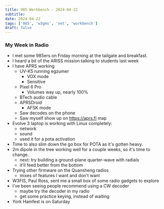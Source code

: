 ```yaml
---
title: 985 Workbench - 2024-04-22
subtitle: 
date: 2024-04-22
tags: ['985', 'w3gms', 'net', 'workbench']
draft: false
---
```


### My Week in Radio
- I met some 985ers on Friday morning 
  at the tailgate and breakfast.
- I heard a bit of the ARISS mission talking to students last week
- I have APRS working
  - UV-K5 running egzumer
    - VOX mode
    - Sensitive
  - Pixel 6 Pro
    - Volumes way up, nearly 100%
  - BTech audio cable
  - APRSDroid
    - AFSK mode
  - Saw decodes on the phone
  - Saw myself show up on https://aprs.fi map
- Evolve 3 laptop is working with Linux completely:
  - network
  - sound
  - used it for a pota activation
- Time to also slim down the go box for POTA as it's gotten heavy.
- 2m dipole in the tree working well for a couple weeks, 
  so it's time to change.
  - next: try building a ground-plane quarter-wave with radials
  - it'll feed better from the bottom
- Trying other firmware on the Quansheng radios
  - mixes of features I want and don't want
- W3FIS, Paul Ross, sent me a small box of some radio gadgets to explore
- I've been seeing people recommend using a CW decoder
  - maybe try the decoder in my radio
  - get some practice keying, instead of waiting
- York Hamfest is on Saturday

<!--more-->
